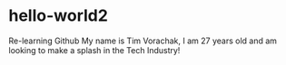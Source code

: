 # hello-world2
Re-learning Github
My name is Tim Vorachak, I am 27 years old and am looking to make a splash in the Tech Industry!
